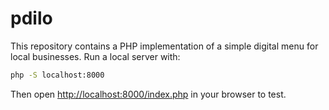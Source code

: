 # pdilo

This repository contains a PHP implementation of a simple digital menu for local businesses.
Run a local server with:

```bash
php -S localhost:8000
```

Then open [http://localhost:8000/index.php](http://localhost:8000/index.php) in your browser to test.
